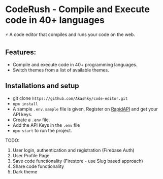 # CodeRush - Compile and Execute code in 40+ languages

⚡️ A code editor that compiles and runs your code on the web.

## Features: 
- Compile and execute code in 40+ programming languages.
- Switch themes from a list of available themes.

## Installations and setup

- git clone `https://github.com/Akashky/code-editor.git`
- `npm install`
- A sample `.env.sample` file is given, Register on <a href="https://rapidapi.com/judge0-official/api/judge0-ce/pricing" target="__blank">RapidAPI</a> and get your API keys.
- Create a `.env` file.
- Add the API Keys in the `.env` file
- `npm start` to run the project.

TODO:

1. User login, authentication and registration (Firebase Auth)
2. User Profile Page
3. Save code functionality (Firestore - use Slug based approach)
4. Share code functionality
5. Dark theme
